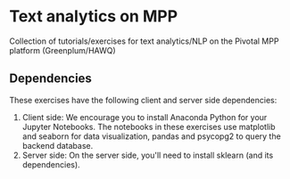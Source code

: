 # Text analytics on MPP
Collection of tutorials/exercises for text analytics/NLP on the Pivotal MPP platform (Greenplum/HAWQ)

## Dependencies

These exercises have the following client and server side dependencies:

1. Client side: We encourage you to install Anaconda Python for your Jupyter Notebooks. The notebooks in these exercises use matplotlib and seaborn for data visualization, pandas and psycopg2 to query the backend database.
2. Server side: On the server side, you'll need to install sklearn (and its dependencies).
